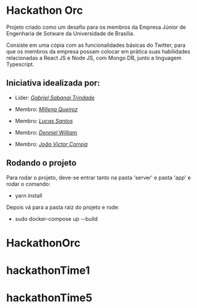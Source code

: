 # Hackathon Orc

Projeto criado como um desafio para os membros da Empresa Júnior de Engenharia de Sotware da Universidade de Brasília. 

Consiste em uma cópia com as funcionalidades básicas do Twitter, para que os membros da empresa possam colocar em prática suas habilidades relacionadas a React JS e Node JS, com Mongo DB, junto a linguagem Typescript.

## Iniciativa idealizada por:

* Lider: *[Gabriel Sabanai Trindade](https://github.com/Sabanai104)*

* Membro: *[Millena Queiroz](https://github.com/MillenaQueiroz)*

* Membro: *[Lucas Santos](https://github.com/lucasgabrielgsp)*

* Membro: *[Denniel William](https://github.com/Denniel-sudo)*

* Membro: *[João Victor Correia](https://github.com/CorreiaJV)*

## Rodando o projeto

Para rodar o projeto, deve-se entrar tanto na pasta 'server' e pasta 'app' e rodar o comando:

* yarn install

Depois vá para a pasta raiz do projeto e rode:

* sudo docker-compose up --build
# HackathonOrc
# hackathonTime1
# hackathonTime5
